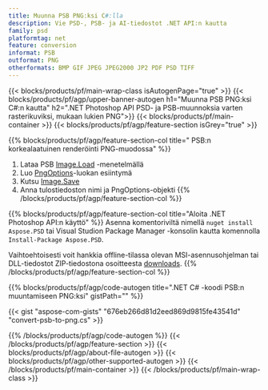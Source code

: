 ```yaml
---
title: Muunna PSB PNG:ksi C#:lla
description: Vie PSD-, PSB- ja AI-tiedostot .NET API:n kautta
family: psd
platformtag: net
feature: conversion
informat: PSB
outformat: PNG
otherformats: BMP GIF JPEG JPEG2000 JP2 PDF PSD TIFF
---
```


{{< blocks/products/pf/main-wrap-class isAutogenPage="true" >}}
{{< blocks/products/pf/agp/upper-banner-autogen h1="Muunna PSB PNG:ksi C#:n kautta" h2=".NET Photoshop API PSD- ja PSB-muunnoksia varten rasterikuviksi, mukaan lukien PNG">}}
{{< blocks/products/pf/main-container >}}
{{< blocks/products/pf/agp/feature-section isGrey="true" >}}

{{% blocks/products/pf/agp/feature-section-col title=" PSB:n korkealaatuinen renderöinti PNG-muodossa" %}}
1. Lataa PSB [Image.Load](https://apireference.aspose.com/psd/net/aspose.psd/image/methods/load/index) -menetelmällä
1. Luo [PngOptions](https://apireference.aspose.com/psd/net/aspose.psd.imageoptions/pngoptions)-luokan esiintymä
1. Kutsu [Image.Save](https://apireference.aspose.com/psd/net/aspose.psd/image/methods/save/index)
1. Anna tulostiedoston nimi ja PngOptions-objekti
{{% /blocks/products/pf/agp/feature-section-col %}}

{{% blocks/products/pf/agp/feature-section-col title="Aloita .NET Photoshop API:n käyttö" %}}
Asenna komentoriviltä nimellä ```nuget install Aspose.PSD``` tai Visual Studion Package Manager -konsolin kautta komennolla ```Install-Package Aspose.PSD```.

Vaihtoehtoisesti voit hankkia offline-tilassa olevan MSI-asennusohjelman tai DLL-tiedostot ZIP-tiedostona osoitteesta [downloads](https://downloads.aspose.com/psd/net).
{{% /blocks/products/pf/agp/feature-section-col %}}

{{% blocks/products/pf/agp/code-autogen title=".NET C# -koodi PSB:n muuntamiseen PNG:ksi" gistPath="" %}}

{{< gist "aspose-com-gists" "676eb266d81d2eed869d9815fe43541d" "convert-psb-to-png.cs" >}}

{{% /blocks/products/pf/agp/code-autogen %}}
{{< /blocks/products/pf/agp/feature-section >}}
{{< blocks/products/pf/agp/about-file-autogen >}}
{{< blocks/products/pf/agp/other-supported-autogen >}}
{{< /blocks/products/pf/main-container >}}
{{< /blocks/products/pf/main-wrap-class >}}
